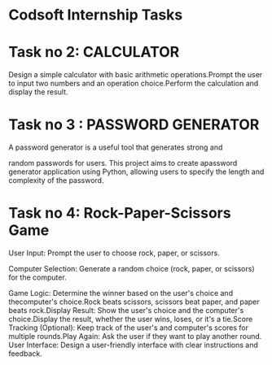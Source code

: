# Codsoft Internship Tasks 
# Task no 2: CALCULATOR

Design a simple calculator with basic arithmetic operations.Prompt the user to input two numbers and an operation choice.Perform the calculation and display the result.

# Task no 3 : PASSWORD GENERATOR

A password generator is a useful tool that generates strong and

random passwords for users. This project aims to create apassword generator application using Python, allowing users to specify the length and complexity of the password.

# Task no 4: Rock-Paper-Scissors Game

User Input: Prompt the user to choose rock, paper, or scissors. 

Computer Selection: Generate a random choice (rock, paper, or scissors) for the computer.

Game Logic: Determine the winner based on the user's choice and thecomputer's choice.Rock beats scissors, scissors beat paper, and paper beats rock.Display Result: Show the user's choice and the computer's choice.Display the result, whether the user wins, loses, or it's a tie.Score Tracking (Optional): Keep track of the user's and computer's scores for multiple rounds.Play Again: Ask the user if they want to play another round. User Interface: Design a user-friendly interface with clear instructions and feedback.

